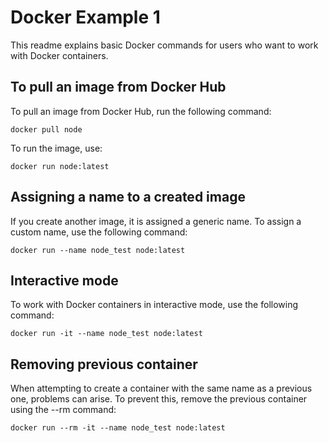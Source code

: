 # Docker Example 1

This readme explains basic Docker commands for users who want to work with Docker containers.

## To pull an image from Docker Hub

To pull an image from Docker Hub, run the following command:

```docker pull node```

To run the image, use:

```docker run node:latest```

## Assigning a name to a created image

If you create another image, it is assigned a generic name. To assign a custom name, use the following command:

```docker run --name node_test node:latest```

## Interactive mode

To work with Docker containers in interactive mode, use the following command:

```docker run -it --name node_test node:latest```

## Removing previous container

When attempting to create a container with the same name as a previous one, problems can arise. To prevent this, remove the previous container using the --rm command:

```docker run --rm -it --name node_test node:latest```